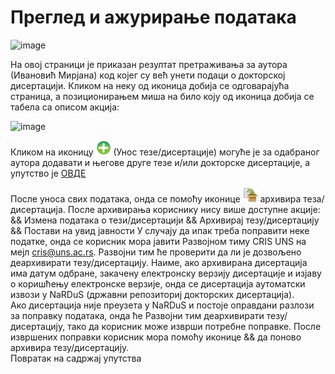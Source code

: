 # Преглед и ажурирање података
 
 ![image](https://user-images.githubusercontent.com/29538544/178452605-cf503cbc-b437-4a96-97d3-f6b8c704edf8.png)

На овој страници је приказан резултат претраживања за аутора (Ивановић Мирјана) код којег су већ унети подаци о докторској дисертацији. Кликом на неку од иконица добија се одговарајућа страница, а позиционирањем миша на било коју од иконица добија се табела са описом акција:  

![image](https://user-images.githubusercontent.com/29538544/178452866-96ce2cdb-92ea-4f21-a9d5-509d8d679744.png)
   
Кликом на иконицу ![image](../../../images/create24.png) (Унос тезе/дисертације) могуће је за одабраног аутора додавати и његове друге тезе и/или докторске дисертације, а упутство је [ОВДЕ](../../unosPodataka.md) 

После уноса свих података, онда се помоћу иконице ![image](../../../images/archive.png) архивира теза/дисертација. После архивирања кориснику нису више доступне акције: 
&& Измена података о тези/дисертацији
&& Архивирај тезу/дисертацију
&& Постави на увид јавности
У случају да ипак треба поправити неке податке, онда се корисник мора јавити Развојном тиму CRIS UNS на мејл cris@uns.ac.rs. Развојни тим ће проверити да ли је дозвољено деархивирати тезу/дисертацију. Наиме, ако архивирана дисертација има датум одбране, закачену електронску верзију дисертације  и изјаву о коришћењу електронске верзије, онда се дисертација аутоматски извози у  NaRDuS (државни репозиториј докторских дисертација).   
Ако дисертација није преузета у NaRDuS и постоје оправдани разлози за поправку података, онда ће Развојни тим деархивирати тезу/дисертацију, тако да корисник може изврши потребне поправке. После извршених поправки корисник мора помоћу иконице && да поново архивира тезу/дисертацију.  
Повратак на садржај упутства

